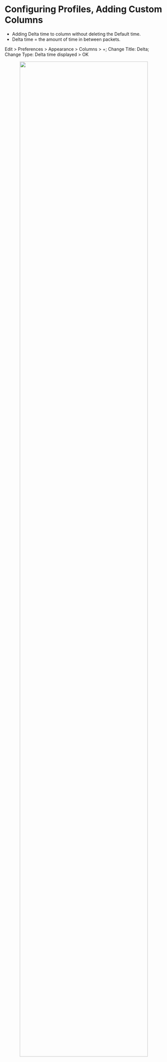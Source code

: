 # Configuring Profiles, Adding Custom Columns

- Adding Delta time to column without deleting the Default time.
- Delta time = the amount of time in between packets.

Edit > Preferences > Appearance > Columns > +; Change Title: Delta; Change Type: Delta time displayed > OK

<p align="center"> <img src="https://i.imgur.com/567q3Jr.png" height="90%" width="90%" alt=""/>

